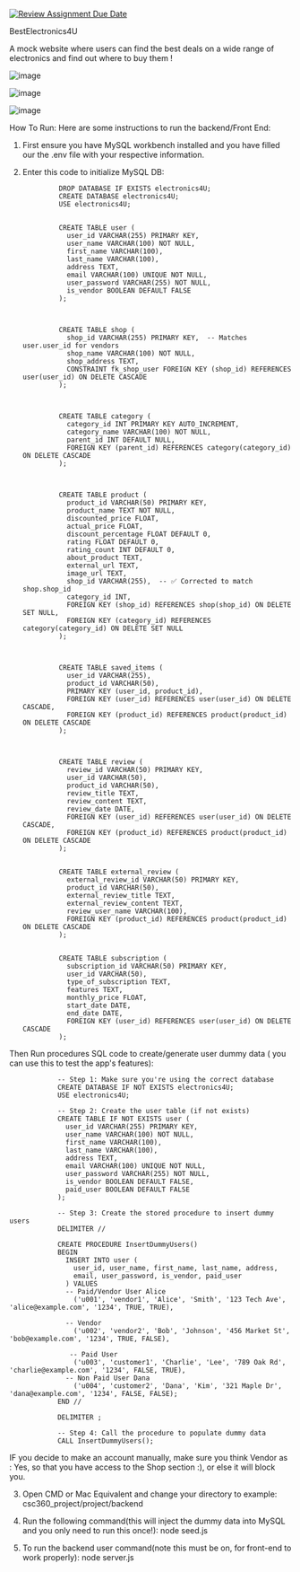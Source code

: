[![Review Assignment Due Date](https://classroom.github.com/assets/deadline-readme-button-22041afd0340ce965d47ae6ef1cefeee28c7c493a6346c4f15d667ab976d596c.svg)](https://classroom.github.com/a/lbrlp8ht)


BestElectronics4U

A mock website where users can find the best deals on a wide range of electronics and find out where to buy them !

![image](https://github.com/user-attachments/assets/ac7ec5ae-3bea-4134-a8fd-69d771dc06b3)


![image](https://github.com/user-attachments/assets/6224ffd1-e2ca-4229-9e10-232a5c5b15d2)


![image](https://github.com/user-attachments/assets/e488cabc-f737-4b5b-9729-0aef54efff96)

How To Run:
Here are some instructions to run the backend/Front End:

1. First ensure you have MySQL workbench installed and you have filled our the .env file with your respective information.

2. Enter this code to initialize MySQL DB:

                DROP DATABASE IF EXISTS electronics4U;
                CREATE DATABASE electronics4U;
                USE electronics4U;
                
                
                CREATE TABLE user (
                  user_id VARCHAR(255) PRIMARY KEY,
                  user_name VARCHAR(100) NOT NULL,
                  first_name VARCHAR(100),
                  last_name VARCHAR(100),
                  address TEXT,
                  email VARCHAR(100) UNIQUE NOT NULL,
                  user_password VARCHAR(255) NOT NULL,
                  is_vendor BOOLEAN DEFAULT FALSE
                );
                
                
                
                CREATE TABLE shop (
                  shop_id VARCHAR(255) PRIMARY KEY,  -- Matches user.user_id for vendors
                  shop_name VARCHAR(100) NOT NULL,
                  shop_address TEXT,
                  CONSTRAINT fk_shop_user FOREIGN KEY (shop_id) REFERENCES user(user_id) ON DELETE CASCADE
                );
                
                
                
                CREATE TABLE category (
                  category_id INT PRIMARY KEY AUTO_INCREMENT,
                  category_name VARCHAR(100) NOT NULL,
                  parent_id INT DEFAULT NULL,
                  FOREIGN KEY (parent_id) REFERENCES category(category_id) ON DELETE CASCADE
                );
                
                
                
                CREATE TABLE product (
                  product_id VARCHAR(50) PRIMARY KEY,
                  product_name TEXT NOT NULL,
                  discounted_price FLOAT,
                  actual_price FLOAT,
                  discount_percentage FLOAT DEFAULT 0,
                  rating FLOAT DEFAULT 0,
                  rating_count INT DEFAULT 0,
                  about_product TEXT,
                  external_url TEXT,
                  image_url TEXT,
                  shop_id VARCHAR(255),  -- ✅ Corrected to match shop.shop_id
                  category_id INT,
                  FOREIGN KEY (shop_id) REFERENCES shop(shop_id) ON DELETE SET NULL,
                  FOREIGN KEY (category_id) REFERENCES category(category_id) ON DELETE SET NULL
                );
                
                
                
                CREATE TABLE saved_items (
                  user_id VARCHAR(255),
                  product_id VARCHAR(50),
                  PRIMARY KEY (user_id, product_id),
                  FOREIGN KEY (user_id) REFERENCES user(user_id) ON DELETE CASCADE,
                  FOREIGN KEY (product_id) REFERENCES product(product_id) ON DELETE CASCADE
                );
                
                
                
                CREATE TABLE review (
                  review_id VARCHAR(50) PRIMARY KEY,
                  user_id VARCHAR(50),
                  product_id VARCHAR(50),
                  review_title TEXT,
                  review_content TEXT,
                  review_date DATE,
                  FOREIGN KEY (user_id) REFERENCES user(user_id) ON DELETE CASCADE,
                  FOREIGN KEY (product_id) REFERENCES product(product_id) ON DELETE CASCADE
                );
                
                
                CREATE TABLE external_review (
                  external_review_id VARCHAR(50) PRIMARY KEY,
                  product_id VARCHAR(50),
                  external_review_title TEXT,
                  external_review_content TEXT,
                  review_user_name VARCHAR(100),
                  FOREIGN KEY (product_id) REFERENCES product(product_id) ON DELETE CASCADE
                );
                
                
                CREATE TABLE subscription (
                  subscription_id VARCHAR(50) PRIMARY KEY,
                  user_id VARCHAR(50),
                  type_of_subscription TEXT,
                  features TEXT,
                  monthly_price FLOAT,
                  start_date DATE,
                  end_date DATE,
                  FOREIGN KEY (user_id) REFERENCES user(user_id) ON DELETE CASCADE
                );


Then Run procedures SQL code to create/generate user dummy data ( you can use this to test the app's features):

                -- Step 1: Make sure you're using the correct database
                CREATE DATABASE IF NOT EXISTS electronics4U;
                USE electronics4U;
                
                -- Step 2: Create the user table (if not exists)
                CREATE TABLE IF NOT EXISTS user (
                  user_id VARCHAR(255) PRIMARY KEY,
                  user_name VARCHAR(100) NOT NULL,
                  first_name VARCHAR(100),
                  last_name VARCHAR(100),
                  address TEXT,
                  email VARCHAR(100) UNIQUE NOT NULL,
                  user_password VARCHAR(255) NOT NULL,
                  is_vendor BOOLEAN DEFAULT FALSE,
                  paid_user BOOLEAN DEFAULT FALSE
                );
                
                -- Step 3: Create the stored procedure to insert dummy users
                DELIMITER //
                
                CREATE PROCEDURE InsertDummyUsers()
                BEGIN
                  INSERT INTO user (
                    user_id, user_name, first_name, last_name, address,
                    email, user_password, is_vendor, paid_user
                  ) VALUES 
                  -- Paid/Vendor User Alice
                    ('u001', 'vendor1', 'Alice', 'Smith', '123 Tech Ave', 'alice@example.com', '1234', TRUE, TRUE),
                    
                  -- Vendor   
                    ('u002', 'vendor2', 'Bob', 'Johnson', '456 Market St', 'bob@example.com', '1234', TRUE, FALSE),
                
                   -- Paid User 
                    ('u003', 'customer1', 'Charlie', 'Lee', '789 Oak Rd', 'charlie@example.com', '1234', FALSE, TRUE),
                  -- Non Paid User Dana
                    ('u004', 'customer2', 'Dana', 'Kim', '321 Maple Dr', 'dana@example.com', '1234', FALSE, FALSE);
                END //
                
                DELIMITER ;
                
                -- Step 4: Call the procedure to populate dummy data
                CALL InsertDummyUsers();
                
                


IF you decide to make an account manually, make sure you think Vendor as : Yes, so that you have access to the Shop section :), or else it will block you.


3. Open CMD or Mac Equivalent and change your directory to example: csc360_project/project/backend

4. Run the following command(this will inject the dummy data into MySQL and you only need to run this once!):
node seed.js  



5.  To run the backend user command(note this must be on, for front-end to work properly):
node server.js
